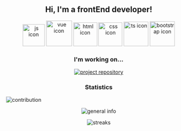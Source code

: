 <h2 align="center">
  Hi, I'm a frontEnd developer!
</h2>

<p align="center">
  <img src="https://i.imgur.com/tjkahJU.png" alt="js icon" width=60 height=60> 
  <img src="https://i.imgur.com/UxNTQ5N.png" alt="vue icon" width=70 height=70> 
  <img src="https://i.imgur.com/ciK5bk2.png" alt="html icon" width=65 height=65> 
  <img src="https://i.imgur.com/GN5fCrw.png" alt="css icon" width=65 height=65> 
  <img src="https://i.imgur.com/zcjFg13.png" alt="ts icon" width=67 height=67> 
  <img src="https://i.imgur.com/zhHBcmu.png" alt="bootstrap icon" width=68 height=68>
</p>

<h3 align="center">
  I'm working on...
</h3>

<p align=center>
  <a href="https://github.com/sbsmrth/Images-Paradise">
    <img src="https://github-readme-stats.vercel.app/api/pin/?username=sbsmrth&repo=Images-Paradise&theme=github_dark" alt="project repository">
  </a>
</p>

<h3 align="center">
  Statistics
</h3>

![contribution](https://activity-graph.herokuapp.com/graph?username=sbsmrth&theme=react-dark)

<p align="center">
  <img src="https://github-readme-stats.vercel.app/api?username=sbsmrth&show_icons=true&theme=github_dark" alt="general info">
</p>

<p align="center">
<img src="https://github-readme-streak-stats.herokuapp.com/?user=sbsmrth&theme=tokyonight_duo" alt="streaks">
</p>
